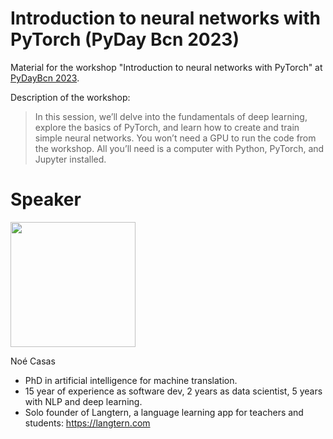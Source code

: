 # Introduction to neural networks with PyTorch (PyDay Bcn 2023)

Material for the workshop "Introduction to neural networks with PyTorch" at [PyDayBcn 2023](https://pybcn.org/events/pyday_bcn/pyday_bcn_2023/).

Description of the workshop:

> In this session, we’ll delve into the fundamentals of deep learning, explore the basics of PyTorch, and learn how to create and train simple neural networks. You won’t need a GPU to run the code from the workshop. All you’ll need is a computer with Python, PyTorch, and Jupyter installed.


# Speaker

<img src="https://github.com/noe.png" width="200px"/>

Noé Casas

* PhD in artificial intelligence for machine translation.
* 15 year of experience as software dev, 2 years as data scientist, 5 years with NLP and deep learning.
* Solo founder of Langtern, a language learning app for teachers and students: https://langtern.com 
